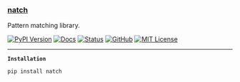 ### [natch](#)

Pattern matching library.

[![PyPI Version](https://img.shields.io/pypi/v/natch?logo=pypi)](https://pypi.org/project/natch/)
[![Docs](https://img.shields.io/badge/API-docs-orange.svg?style=flat-square&logo=python)](https://readthedocs.org/projects/natch/)
[![Status](https://img.shields.io/circleci/build/github/ertgl/natch?style=flat-square&logo=circleci)](https://circleci.com/gh/ertgl/natch)
[![GitHub](https://img.shields.io/badge/vcs-GitHub-blue.svg?style=flat-square&logo=github)](https://github.com/ertgl/natch)
[![MIT License](https://img.shields.io/pypi/l/natch?color=blue&style=flat-square)](LICENSE.txt)

---

**`Installation`**

```bash
pip install natch
```
